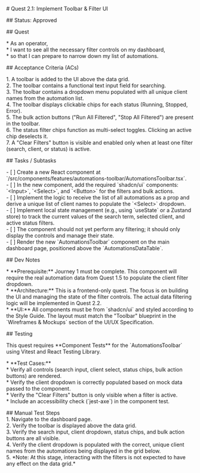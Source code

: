 \# Quest 2.1: Implement Toolbar & Filter UI

\#\# Status: Approved

\#\# Quest

\* As an operator,  
\* I want to see all the necessary filter controls on my dashboard,  
\* so that I can prepare to narrow down my list of automations.

\#\# Acceptance Criteria (ACs)

1\.  A toolbar is added to the UI above the data grid.  
2\.  The toolbar contains a functional text input field for searching.  
3\.  The toolbar contains a dropdown menu populated with all unique client names from the automation list.  
4\.  The toolbar displays clickable chips for each status (Running, Stopped, Error).  
5\.  The bulk action buttons ("Run All Filtered", "Stop All Filtered") are present in the toolbar.  
6\.  The status filter chips function as multi-select toggles. Clicking an active chip deselects it.  
7\.  A "Clear Filters" button is visible and enabled only when at least one filter (search, client, or status) is active.

\#\# Tasks / Subtasks

\- \[ \] Create a new React component at \`/src/components/features/automations-toolbar/AutomationsToolbar.tsx\`.  
\- \[ \] In the new component, add the required \`shadcn/ui\` components: \`\<Input\>\`, \`\<Select\>\`, and \`\<Button\>\` for the filters and bulk actions.  
\- \[ \] Implement the logic to receive the list of all automations as a prop and derive a unique list of client names to populate the \`\<Select\>\` dropdown.  
\- \[ \] Implement local state management (e.g., using \`useState\` or a Zustand store) to track the current values of the search term, selected client, and active status filters.  
\- \[ \] The component should not yet perform any filtering; it should only display the controls and manage their state.  
\- \[ \] Render the new \`AutomationsToolbar\` component on the main dashboard page, positioned above the \`AutomationsDataTable\`.

\#\# Dev Notes

\* \*\*Prerequisite:\*\* Journey 1 must be complete. This component will require the real automation data from Quest 1.5 to populate the client filter dropdown.  
\* \*\*Architecture:\*\* This is a frontend-only quest. The focus is on building the UI and managing the state of the filter controls. The actual data filtering logic will be implemented in Quest 2.2.  
\* \*\*UI:\*\* All components must be from \`shadcn/ui\` and styled according to the Style Guide. The layout must match the "Toolbar" blueprint in the \`Wireframes & Mockups\` section of the UI/UX Specification.

\#\# Testing

This quest requires \*\*Component Tests\*\* for the \`AutomationsToolbar\` using Vitest and React Testing Library.

\* \*\*Test Cases:\*\*  
    \* Verify all controls (search input, client select, status chips, bulk action buttons) are rendered.  
    \* Verify the client dropdown is correctly populated based on mock data passed to the component.  
    \* Verify the "Clear Filters" button is only visible when a filter is active.  
    \* Include an accessibility check (\`jest-axe\`) in the component test.

\#\# Manual Test Steps  
1\.  Navigate to the dashboard page.  
2\.  Verify the toolbar is displayed above the data grid.  
3\.  Verify the search input, client dropdown, status chips, and bulk action buttons are all visible.  
4\.  Verify the client dropdown is populated with the correct, unique client names from the automations being displayed in the grid below.  
5\.  \*Note: At this stage, interacting with the filters is not expected to have any effect on the data grid.\*  
